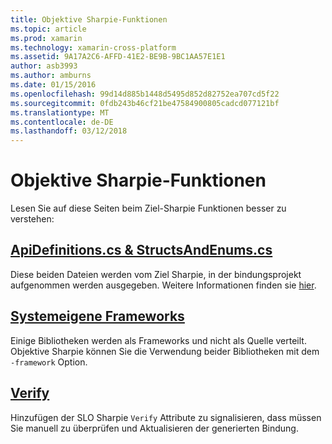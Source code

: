 ```yaml
---
title: Objektive Sharpie-Funktionen
ms.topic: article
ms.prod: xamarin
ms.technology: xamarin-cross-platform
ms.assetid: 9A17A2C6-AFFD-41E2-BE9B-9BC1AA57E1E1
author: asb3993
ms.author: amburns
ms.date: 01/15/2016
ms.openlocfilehash: 99d14d885b1448d5495d852d82752ea707cd5f22
ms.sourcegitcommit: 0fdb243b46cf21be47584900805cadcd077121bf
ms.translationtype: MT
ms.contentlocale: de-DE
ms.lasthandoff: 03/12/2018
---
```

# <a name="objective-sharpie-features"></a>Objektive Sharpie-Funktionen

Lesen Sie auf diese Seiten beim Ziel-Sharpie Funktionen besser zu verstehen:

## <a name="apidefinitionscs--structsandenumscsapidefinitions-structsandenumsmd"></a>[**ApiDefinitions.cs & StructsAndEnums.cs**](apidefinitions-structsandenums.md)

Diese beiden Dateien werden vom Ziel Sharpie, in der bindungsprojekt aufgenommen werden ausgegeben. Weitere Informationen finden sie [hier](apidefinitions-structsandenums.md).

## <a name="native-frameworksnative-frameworksmd"></a>[**Systemeigene Frameworks**](native-frameworks.md)

Einige Bibliotheken werden als Frameworks und nicht als Quelle verteilt.
Objektive Sharpie können Sie die Verwendung beider Bibliotheken mit dem `-framework` Option.

## <a name="verifyverifymd"></a>[**Verify**](verify.md)

Hinzufügen der SLO Sharpie `Verify` Attribute zu signalisieren, dass müssen Sie manuell zu überprüfen und Aktualisieren der generierten Bindung. 

